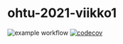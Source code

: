 # ohtu-2021-viikko1
![example workflow](https://github.com/hanrastic/ohtu-2021-viikko1/workflows/CI/badge.svg)
[![codecov](https://codecov.io/gh/hanrastic/ohtu-2021-viikko1/branch/main/graph/badge.svg?token=A26VCUOPST)](https://codecov.io/gh/hanrastic/ohtu-2021-viikko1)

